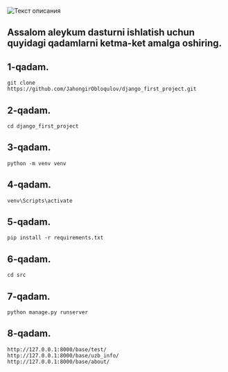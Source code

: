 ![Текст описания](https://files.realpython.com/media/Get-Started-With-Django_Watermarked.15a1e05597bc.jpg)

## Assalom aleykum dasturni ishlatish uchun quyidagi qadamlarni ketma-ket amalga oshiring.

## 1-qadam.
```
git clone https://github.com/JahongirObloqulov/django_first_project.git
```
## 2-qadam.
```
cd django_first_project
```
## 3-qadam.
```
python -m venv venv
```
## 4-qadam.
```
venv\Scripts\activate
```
## 5-qadam.
```
pip install -r requirements.txt
```
## 6-qadam.
```
cd src
```
## 7-qadam.
```
python manage.py runserver
```
## 8-qadam.
```
http://127.0.0.1:8000/base/test/
http://127.0.0.1:8000/base/uzb_info/
http://127.0.0.1:8000/base/about/
```

